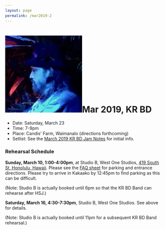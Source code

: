 ```yaml
---
layout: page
permalink: /mar2019-2
---
```

<h1><img class="ui avatar image" src="/images/kr-bd-logo.jpg">Mar 2019, KR BD</h1>

 * Date: Saturday, March 23
 * Time: 7-9pm
 * Place: Candis' Farm, Waimanalo (directions forthcoming)
 * Setlist: See the [March 2019 KR BD Jam Notes](http://bit.ly/2GFNGSt) for initial info.

### Rehearsal Schedule

**Sunday, March 10, 1:00-4:00pm**, at Studio B, West One Studios, [419 South St, Honolulu, Hawaii](https://www.google.com/maps/place/419+South+St,+Honolulu,+HI+96813/@21.30011,-157.863606,17z/data=!3m1!4b1!4m5!3m4!1s0x7c006e096a865d27:0xdc961d8d49e3a759!8m2!3d21.30011!4d-157.861412). Please see the [FAQ sheet](resources/westonestudios-faq.pdf) for parking and entrance directions. Please try to arrive in Kakaako by 12:45pm to find parking as this can be difficult.

(Note: Studio B is actually booked until 6pm so that the KR BD Band can rehearse after HSJ.)

**Saturday, March 16, 4:30-7:30pm**, Studio B, West One Studios. See above for details.

(Note: Studio B is actually booked until 11pm for a subsequent KR BD Band rehearsal.)


